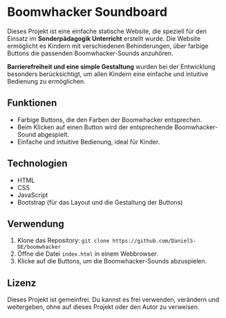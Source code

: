 # Boomwhacker Soundboard

Dieses Projekt ist eine einfache statische Website, die speziell für den Einsatz im **Sonderpädagogik Unterricht** erstellt wurde. Die Website ermöglicht es Kindern mit verschiedenen Behinderungen, über farbige Buttons die passenden Boomwhacker-Sounds anzuhören.

**Barrierefreiheit und eine simple Gestaltung** wurden bei der Entwicklung besonders berücksichtigt, um allen Kindern eine einfache und intuitive Bedienung zu ermöglichen.

## Funktionen

- Farbige Buttons, die den Farben der Boomwhacker entsprechen.
- Beim Klicken auf einen Button wird der entsprechende Boomwhacker-Sound abgespielt.
- Einfache und intuitive Bedienung, ideal für Kinder.

## Technologien

- HTML
- CSS
- JavaScript
- Bootstrap (für das Layout und die Gestaltung der Buttons)

## Verwendung

1. Klone das Repository: `git clone https://github.com/DanielS-DE/boomwhacker`
2. Öffne die Datei `index.html` in einem Webbrowser.
3. Klicke auf die Buttons, um die Boomwhacker-Sounds abzuspielen.

## Lizenz

Dieses Projekt ist gemeinfrei. Du kannst es frei verwenden, verändern und weitergeben, ohne auf dieses Projekt oder den Autor zu verweisen.
